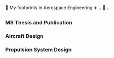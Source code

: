 🖤 My footprints in Aerospace Engineering ✈️... 🚀...

### MS Thesis and Publication

### Aircraft Design

### Propulsion System Design

